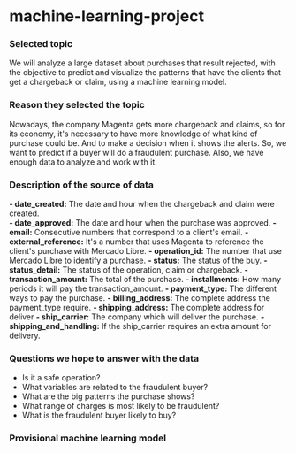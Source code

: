 # machine-learning-project
### Selected topic
We will analyze a large dataset about purchases that result rejected, with the objective to predict and visualize the patterns that have the clients that get a chargeback or claim, using a machine learning model.

### Reason they selected the topic

Nowadays, the company Magenta gets more chargeback and claims, so for its economy, it's necessary to have more knowledge of what kind of purchase could be. And to make a decision when it shows the alerts. So, we want to predict if a buyer will do a fraudulent purchase. Also, we have enough data to analyze and work with it. 

### Description of the source of data
**- date_created:** The date and hour when the chargeback and claim were created.  
**- date_approved:** The date and hour when the purchase was approved.
**- email:** Consecutive numbers that correspond to a client's email.
**- external_reference:** It's a number that uses Magenta to reference the client's purchase with Mercado Libre.
**- operation_id:** The number that use Mercado Libre to identify a purchase.
**- status:** The status of the buy.
**- status_detail:** The status of the operation, claim or chargeback.
**- transaction_amount:** The total of the purchase.
**- installments:** How many periods it will pay the transaction_amount.
**- payment_type:** The different ways to pay the purchase.
**- billing_address:** The complete address the payment_type require.
**- shipping_address:** The complete address for deliver
**- ship_carrier:** The company which will deliver the purchase.
**- shipping_and_handling:** If the ship_carrier requires an extra amount for delivery.

### Questions we hope to answer with the data

- Is it a safe operation?
- What variables are related to the fraudulent buyer?
- What are the big patterns the purchase shows?
- What range of charges is most likely to be fraudulent?
- What is the fraudulent buyer likely to buy?

### Provisional machine learning model
